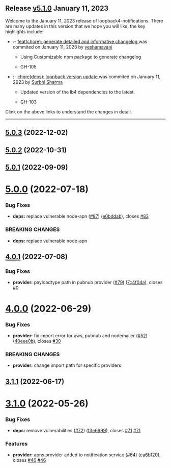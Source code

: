 ## Release [v5.1.0](https://github.com/sourcefuse/loopback4-notifications/compare/v5.0.3..v5.1.0) January 11, 2023
Welcome to the January 11, 2023 release of loopback4-notifications. There are many updates in this version that we hope you will like, the key highlights include:

  - [](https://github.com/sourcefuse/loopback4-notifications/issues/-105) :- [feat(chore): generate detailed and informative changelog ](https://github.com/sourcefuse/loopback4-notifications/commit/c6bfb98e3b41d34146d3f3b6c1e979582e468c6a) was commited on January 11, 2023 by [yeshamavani](mailto:83634146+yeshamavani@users.noreply.github.com)
    
      - Using Customizable npm package to generate changelog
      
      -  GH-105
      
  
  - [](https://github.com/sourcefuse/loopback4-notifications/issues/-103) :- [chore(deps): loopback version update ](https://github.com/sourcefuse/loopback4-notifications/commit/8d0736e4a07f06729e65cc982226c9c5a11b4530) was commited on January 11, 2023 by [Surbhi Sharma](mailto:98279679+Surbhi-sharma1@users.noreply.github.com)
    
      - Updated version of the lb4 dependencies to the latest.
      
      -  GH-103
      
  
Clink on the above links to understand the changes in detail.
  ___

## [5.0.3](https://github.com/sourcefuse/loopback4-notifications/compare/v5.0.2...v5.0.3) (2022-12-02)

## [5.0.2](https://github.com/sourcefuse/loopback4-notifications/compare/v5.0.1...v5.0.2) (2022-10-31)

## [5.0.1](https://github.com/sourcefuse/loopback4-notifications/compare/v5.0.0...v5.0.1) (2022-09-09)

# [5.0.0](https://github.com/sourcefuse/loopback4-notifications/compare/v4.0.1...v5.0.0) (2022-07-18)


### Bug Fixes

* **deps:** replace vulnerable node-apn ([#87](https://github.com/sourcefuse/loopback4-notifications/issues/87)) ([e0bddab](https://github.com/sourcefuse/loopback4-notifications/commit/e0bddab344b9bc681b5c30eeaba31e4ca94ed107)), closes [#83](https://github.com/sourcefuse/loopback4-notifications/issues/83)


### BREAKING CHANGES

* **deps:** replace vulnerable node-apn

## [4.0.1](https://github.com/sourcefuse/loopback4-notifications/compare/v4.0.0...v4.0.1) (2022-07-08)


### Bug Fixes

* **provider:** payloadtype path in pubnub provider ([#79](https://github.com/sourcefuse/loopback4-notifications/issues/79)) ([7c4f04a](https://github.com/sourcefuse/loopback4-notifications/commit/7c4f04a750a4b0de276de313e75cb414e5955ea4)), closes [#0](https://github.com/sourcefuse/loopback4-notifications/issues/0)

# [4.0.0](https://github.com/sourcefuse/loopback4-notifications/compare/v3.1.1...v4.0.0) (2022-06-29)


### Bug Fixes

* **provider:** fix import error for aws, pubnub and nodemailer ([#52](https://github.com/sourcefuse/loopback4-notifications/issues/52)) ([40eee0b](https://github.com/sourcefuse/loopback4-notifications/commit/40eee0b85a59e0c3f3b39db8d9e724f644d41967)), closes [#30](https://github.com/sourcefuse/loopback4-notifications/issues/30)


### BREAKING CHANGES

* **provider:** change import path for specific providers

## [3.1.1](https://github.com/sourcefuse/loopback4-notifications/compare/v3.1.0...v3.1.1) (2022-06-17)

# [3.1.0](https://github.com/sourcefuse/loopback4-notifications/compare/v3.0.4...v3.1.0) (2022-05-26)


### Bug Fixes

* **deps:** remove vulnerabilities ([#72](https://github.com/sourcefuse/loopback4-notifications/issues/72)) ([f3e6999](https://github.com/sourcefuse/loopback4-notifications/commit/f3e6999ae615f41fbb11522c3857bc7eb5f00241)), closes [#71](https://github.com/sourcefuse/loopback4-notifications/issues/71) [#71](https://github.com/sourcefuse/loopback4-notifications/issues/71)


### Features

* **provider:** apns provider added to notification service ([#64](https://github.com/sourcefuse/loopback4-notifications/issues/64)) ([ca6b120](https://github.com/sourcefuse/loopback4-notifications/commit/ca6b120d754827e89ec5dacc4e9905338312b7e7)), closes [#46](https://github.com/sourcefuse/loopback4-notifications/issues/46) [#46](https://github.com/sourcefuse/loopback4-notifications/issues/46)